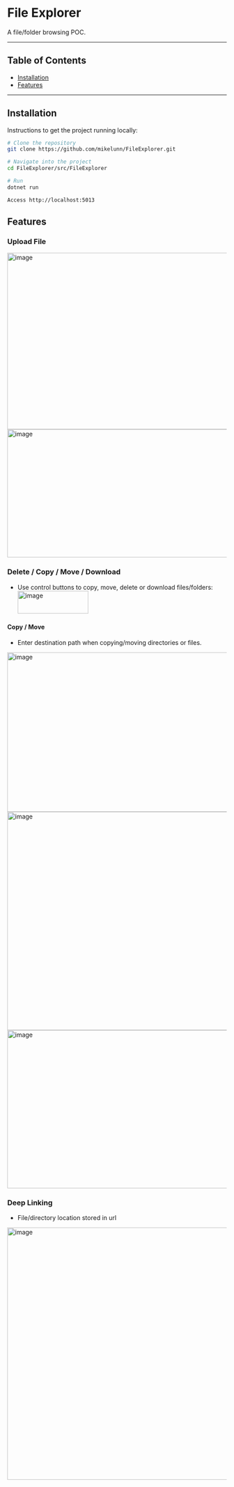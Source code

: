 # File Explorer
A file/folder browsing POC.

---

## Table of Contents

- [Installation](#installation)
- [Features](#features)

---

## Installation

Instructions to get the project running locally:

```bash
# Clone the repository
git clone https://github.com/mikelunn/FileExplorer.git

# Navigate into the project
cd FileExplorer/src/FileExplorer

# Run
dotnet run

Access http://localhost:5013
```
## Features
### Upload File
<img width="962" height="405" alt="image" src="https://github.com/user-attachments/assets/5115650b-0508-4f02-be69-7b728339ad0e" />
<img width="747" height="294" alt="image" src="https://github.com/user-attachments/assets/f48e6bd9-baec-46b7-96e7-d100cd742bd7" />

### Delete / Copy / Move / Download
- Use control buttons to copy, move, delete or download files/folders: <img width="162" height="52" alt="image" src="https://github.com/user-attachments/assets/fbb44eeb-2b7b-4255-9c5d-579dc69dac46" />

#### Copy / Move
- Enter destination path when copying/moving directories or files.
<img width="837" height="366" alt="image" src="https://github.com/user-attachments/assets/b6273a11-3faf-48c1-a3a1-b9fad4965300" />
<img width="1006" height="501" alt="image" src="https://github.com/user-attachments/assets/e43b049b-54be-4d4b-b93b-828a0af4be79" />
<img width="784" height="363" alt="image" src="https://github.com/user-attachments/assets/f4119218-bb64-418f-8995-1a6f7c13c2c8" />

### Deep Linking
- File/directory location stored in url
<img width="1294" height="579" alt="image" src="https://github.com/user-attachments/assets/f4da902f-6315-4b79-9c61-3d9f4871d3e1" />



